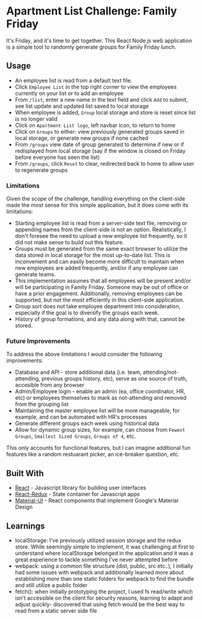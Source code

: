 # Apartment List Challenge: Family Friday

It's Friday, and it's time to get together. This React Node.js web application is a simple tool to randomly generate groups for Family Friday lunch.

## Usage

* An employee list is read from a default text file. 
* Click `Employee List` in the top right corner to view the employees currently on your list or to add an employee
* From `/list`, enter a new name in the text field and click `Add` to submit, see list update and updated list saved to local storage  
* When employee is added, `Group` local storage and store is reset since list is no longer valid 
* Click on `Apartment List logo`, left navbar icon, to return to home 
* Click on `Groups`  to either: view previously generated groups saved in local storage, or generate new groups if none cached
* From `/groups` view date of group generated to determine if new or if redisplayed from local storage (say if the window is closed on Friday before everyone has seen the list)
* From `/groups`, click `Reset` to clear, redirected back to home to allow user to regenerate groups 


### Limitations

Given the scope of the challenge, handling everything on the client-side made the most sense for this simple application, but it does come with its limitations: 

* Starting employee list is read from a server-side text file, removing or appending names from the client-side is not an option. Realistically, I don't foresee the need to upload a new employee list frequently, so it did not make sense to build out this feature.
* Groups must be generated from the same exact browser to utilize the data stored in local storage for the most up-to-date list. This is inconvenient and can easily become more difficult to maintain when new employees are added frequently, and/or if any employee can generate teams. 
* This implementation assumes that all employees will be present and/or will be participating in Family Friday. Someone may be out of office or have a prior engagement. Additionally, removing employees can be supported, but not the most efficiently in this client-side application.
* Group sort does not take employee department into consideration, especially if the goal is to diversify the groups each week. 
* History of group formations, and any data along with that, cannot be stored.   


### Future Improvements

To address the above limitations I would consider the following improvements: 

* Database and API - store additional data (i.e. team, attending/not-attending, previous groups history, etc), serve as one source of truth, accesible from any browser
* Admin/Employee login -  enable an admin (ea, office coordinator, HR, etc) or employees themselves to mark as not-attending and removed from the grouping list
* Maintaining the master employee list will be  more manageable, for example, and can be automated with HR's processes
* Generate different groups each week using historical data
* Allow for dynamic group sizes, for example, can choose from `Fewest Groups`, `Smallest Sized Groups`, `Groups of 4`, etc.  

This only accounts for functional features, but I can imagine additional fun features like a random restuarant picker, an ice-breaker question, etc. 


## Built With

* [React](https://reactjs.org/) - Javascript library for building user interfaces
* [React-Redux](https://redux.js.org/docs/basics/UsageWithReact.html) - State container for Javascript apps
* [Material-UI](http://www.material-ui.com/) - React components that implement Google's Material Design

## Learnings

* localStorage: I've previously utilized session storage and the redux store. While seemingly simple to implement, it was challenging at first to understand where localStorage belonged in the application and it was  a great experience to tackle something I've never attempted before
* webpack: using a common file structure (dist, public, src etc..), I initially had some issues with webpack and additionally learned more about establishing more than one static folders for webpack to find the bundle and still utilize a public folder
* fetch(): when initially prototyping the project, I used fs read/write which isn't accessible on the client for security reasons, learning to adapt and adjust quickly- discovered that using fetch would be the best way to read from a static server side file 

